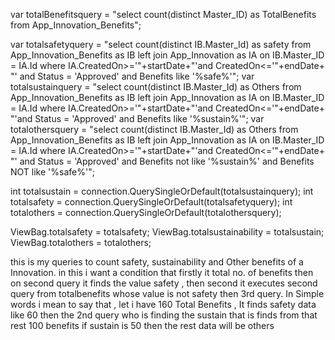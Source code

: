 var totalBenefitsquery = "select count(distinct Master_ID) as TotalBenefits from App_Innovation_Benefits";

var totalsafetyquery = "select count(distinct IB.Master_Id) as safety from App_Innovation_Benefits as IB left join App_Innovation as IA on IB.Master_ID = IA.Id where IA.CreatedOn>='"+startDate+"'and CreatedOn<='"+endDate+ "' and Status = 'Approved' and Benefits  like '%safe%'";
var totalsustainquery = "select count(distinct IB.Master_Id) as Others from App_Innovation_Benefits as IB left join App_Innovation as IA on IB.Master_ID = IA.Id where IA.CreatedOn>='"+startDate+"'and CreatedOn<='"+endDate+ "'and Status = 'Approved'  and Benefits  like '%sustain%'";
 var totalothersquery = "select count(distinct IB.Master_Id) as Others from App_Innovation_Benefits as IB left join App_Innovation as IA on IB.Master_ID = IA.Id where IA.CreatedOn>='"+startDate+"'and CreatedOn<='"+endDate+ "' and Status = 'Approved' and Benefits not like '%sustain%' and Benefits NOT like '%safe%'";

 int totalsustain = connection.QuerySingleOrDefault<int>(totalsustainquery);
 int totalsafety = connection.QuerySingleOrDefault<int>(totalsafetyquery);
 int totalothers = connection.QuerySingleOrDefault<int>(totalothersquery);
 
 ViewBag.totalsafety = totalsafety;
 ViewBag.totalsustainability = totalsustain;
 ViewBag.totalothers = totalothers;



this is my queries to count safety, sustainability and Other benefits of a Innovation. in this i want a condition that firstly it total no. of benefits then on second query it finds the value safety , then second it executes second query from totalbenefits whose value is not safety then 3rd query. In Simple words i mean to say that , let i have 160 Total Benefits , It finds safety data like 60 then the  2nd query who is finding the sustain that is finds from that rest 100 benefits if sustain is 50 then the rest data will be others
